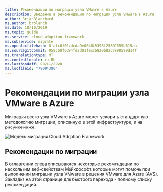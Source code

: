 ```yaml
---
title: Рекомендации по миграции узла VMware в Azure
description: Введение в рекомендации по миграции узла VMware в Azure
author: BrianBlanchard
ms.author: brblanch
ms.date: 10/10/2019
ms.topic: guide
ms.service: cloud-adoption-framework
ms.subservice: migrate
ms.openlocfilehash: 8fafc0f014dcda9e004845398f25897659b619aa
ms.sourcegitcommit: 959cb0f63e4fe2d01fec2b820b8237e98599d14f
ms.translationtype: MT
ms.contentlocale: ru-RU
ms.lasthandoff: 03/11/2020
ms.locfileid: "79094390"
---
```

# <a name="vmware-host-migration-best-practices-for-azure"></a>Рекомендации по миграции узла VMware в Azure

Миграция всего узла VMware в Azure может ускорить стандартную методологию миграции, описанную в этой инфраструктуре, и на рисунке ниже.

![Модель миграции Cloud Adoption Framework](../../_images/migrate/methodology.png)

## <a name="migration-best-practices"></a>Рекомендации по миграции

В оглавлении слева описываются некоторые рекомендации по нескольким веб-свойствам Майкрософт, которые могут помочь при выполнении миграции узла VMware в решения VMware для Azure (AVS). Закладка на этой странице для быстрого перехода к полному списку рекомендаций.
